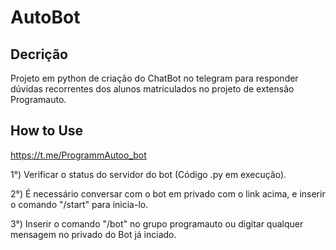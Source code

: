 # AutoBot 

## Decrição

Projeto em python de criação do ChatBot no telegram para responder dúvidas recorrentes dos alunos matriculados no 
projeto de extensão Programauto. 

## How to Use

https://t.me/ProgrammAutoo_bot

1°) Verificar o status do servidor do bot (Código .py em execução).

2°) É necessário conversar com o bot em privado com o link acima, e inserir o comando "/start" para inicia-lo.

3°) Inserir o comando "/bot" no grupo programauto ou digitar qualquer mensagem no privado do Bot já inciado.
